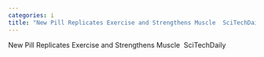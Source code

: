 ```yaml
---
categories: i
title: "New Pill Replicates Exercise and Strengthens Muscle  SciTechDaily"
---
```

New Pill Replicates Exercise and Strengthens Muscle&nbsp;&nbsp;SciTechDaily